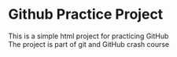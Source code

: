# Github Practice Project

This is a simple html project for practicing GitHub  
The project is part of git and GitHub crash course  
